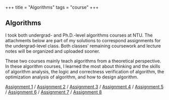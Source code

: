 +++
title = "Algorithms"
tags = "course"
+++

## Algorithms

I took both undergrad- and Ph.D.-level algorithms courses at NTU. 
The attachments below are part of my solutions to correspond assignments for the undergrad-level class. 
Both classes’ remaining coursework and lecture notes will be organized and uploaded sooner.

These two courses mainly teach algorithms from a theoretical perspective. 
In these algorithm courses, I learned the most about thinking and the skills of algorithm analysis,
the logic and correctness verification of algorithm, 
the optimization analysis of algorithm, and how to design algorithm.

[Assignment 1](/pdf/algo/hw1.pdf) /
[Assignment 2](/pdf/algo/hw2.pdf) /
[Assignment 3](/pdf/algo/hw3.pdf) /
[Assignment 4](/pdf/algo/hw4.pdf) /
[Assignment 5](/pdf/algo/hw5.pdf) /
[Assignment 6](/pdf/algo/hw6.pdf) /
[Assignment 7](/pdf/algo/hw7.pdf) /
[Assignment 8](/pdf/algo/hw8.pdf) 

